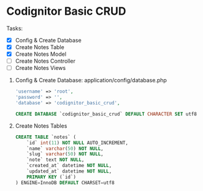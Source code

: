 # Codignitor Basic CRUD

Tasks:

- [x] Config & Create Database
- [x] Create Notes Table
- [x] Create Notes Model
- [ ] Create Notes Controller
- [ ] Create Notes Views

1. Config & Create Database: application/config/database.php

	```php
	'username' => 'root',
	'password' => '',
	'database' => 'codignitor_basic_crud',
	```

	```sql
	CREATE DATABASE `codignitor_basic_crud` DEFAULT CHARACTER SET utf8 COLLATE utf8_general_ci;
	```

2. Create Notes Tables

	```sql
	CREATE TABLE `notes` (
		`id` int(11) NOT NULL AUTO_INCREMENT,
		`name` varchar(50) NOT NULL,
		`slug` varchar(50) NOT NULL,
		`note` text NOT NULL,
		`created_at` datetime NOT NULL,
		`updated_at` datetime NOT NULL,
		PRIMARY KEY (`id`)
	) ENGINE=InnoDB DEFAULT CHARSET=utf8
	```